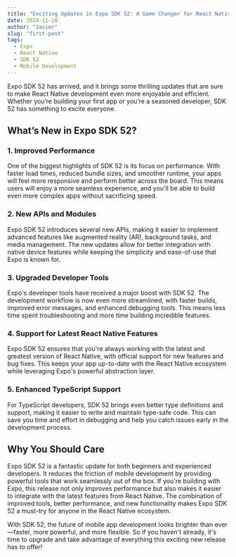 ```yaml
---
title: "Exciting Updates in Expo SDK 52: A Game Changer for React Native Development"
date: 2024-11-18
author: "Javier"
slug: "first-post"
tags:
  - Expo
  - React Native
  - SDK 52
  - Mobile Development
---
```


Expo SDK 52 has arrived, and it brings some thrilling updates that are sure to make React Native development even more enjoyable and efficient. Whether you’re building your first app or you’re a seasoned developer, SDK 52 has something to excite everyone.

## What’s New in Expo SDK 52?

### 1. **Improved Performance**

One of the biggest highlights of SDK 52 is its focus on performance. With faster load times, reduced bundle sizes, and smoother runtime, your apps will feel more responsive and perform better across the board. This means users will enjoy a more seamless experience, and you'll be able to build even more complex apps without sacrificing speed.

### 2. **New APIs and Modules**

Expo SDK 52 introduces several new APIs, making it easier to implement advanced features like augmented reality (AR), background tasks, and media management. The new updates allow for better integration with native device features while keeping the simplicity and ease-of-use that Expo is known for.

### 3. **Upgraded Developer Tools**

Expo's developer tools have received a major boost with SDK 52. The development workflow is now even more streamlined, with faster builds, improved error messages, and enhanced debugging tools. This means less time spent troubleshooting and more time building incredible features.

### 4. **Support for Latest React Native Features**

Expo SDK 52 ensures that you're always working with the latest and greatest version of React Native, with official support for new features and bug fixes. This keeps your app up-to-date with the React Native ecosystem while leveraging Expo's powerful abstraction layer.

### 5. **Enhanced TypeScript Support**

For TypeScript developers, SDK 52 brings even better type definitions and support, making it easier to write and maintain type-safe code. This can save you time and effort in debugging and help you catch issues early in the development process.

## Why You Should Care

Expo SDK 52 is a fantastic update for both beginners and experienced developers. It reduces the friction of mobile development by providing powerful tools that work seamlessly out of the box. If you're building with Expo, this release not only improves performance but also makes it easier to integrate with the latest features from React Native. The combination of improved tools, better performance, and new functionality makes Expo SDK 52 a must-try for anyone in the React Native ecosystem.

With SDK 52, the future of mobile app development looks brighter than ever—faster, more powerful, and more flexible. So if you haven't already, it's time to upgrade and take advantage of everything this exciting new release has to offer!

